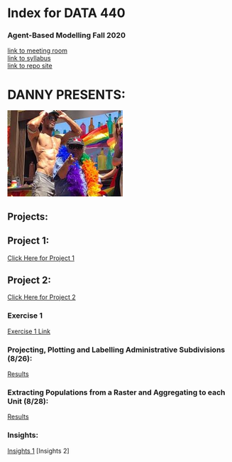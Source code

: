 # Index for DATA 440
### Agent-Based Modelling Fall 2020
[link to meeting room](https://cwm.zoom.us/j/6999715042?_x_zm_rtaid=sm_ons-fQPKBpirxRbg64A.1598029224952.753e36e3a479f07c6022e9bd6d047235&_x_zm_rhtaid=241#success)\
[link to syllabus](https://tyler-frazier.github.io/agent_based_modeling/) \
[link to repo site](https://jmhoffman4.github.io/DATA-440/)



# DANNY PRESENTS:
![](Danny1.jpg)

## Projects:
## Project 1:
[Click Here for Project 1](Project1.md)
## Project 2:
[Click Here for Project 2](Project2.md)

### Exercise 1
[Exercise 1 Link](Exercise1.md)

### Projecting, Plotting and Labelling Administrative Subdivisions (8/26):
[Results](8_26.md)
### Extracting Populations from a Raster and Aggregating to each Unit (8/28):
[Results](8_28.md)

### Insights:
[Insights 1](Insights.md)
[Insights 2]



